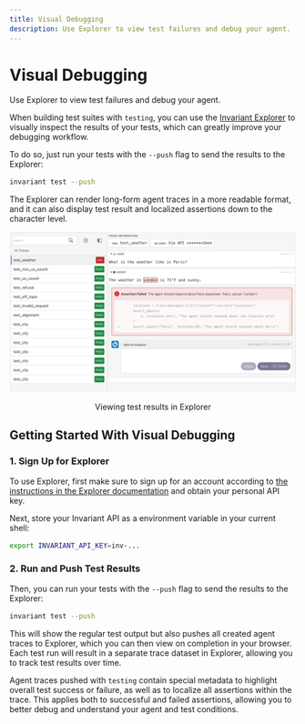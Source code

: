 ```yaml
---
title: Visual Debugging
description: Use Explorer to view test failures and debug your agent.
---
```


# Visual Debugging

<div class='subtitle'>Use Explorer to view test failures and debug your agent.</div>

When building test suites with `testing`, you can use the [Invariant Explorer](../../explorer/index.md) to visually inspect the results of your tests, which can greatly improve your debugging workflow. 

To do so, just run your tests with the `--push` flag to send the results to the Explorer:

```bash
invariant test --push
```

The Explorer can render long-form agent traces in a more readable format, and it can also display test result and localized assertions down to the character level.

![Explorer](../assets/explorer.png)

<center>Viewing test results in Explorer</center>

## Getting Started With Visual Debugging

### 1. Sign Up for Explorer

To use Explorer, first make sure to sign up for an account according to [the instructions in the Explorer documentation](../../explorer/index.md) and obtain your personal API key.

Next, store your Invariant API as a environment variable in your current shell:

```bash
export INVARIANT_API_KEY=inv-...
```

### 2. Run and Push Test Results

Then, you can run your tests with the `--push` flag to send the results to the Explorer:

```bash
invariant test --push
```

This will show the regular test output but also pushes all created agent traces to Explorer, which you can then view on completion in your browser. Each test run will result in a separate trace dataset in Explorer, allowing you to track test results over time.

Agent traces pushed with `testing` contain special metadata to highlight overall test success or failure, as well as to localize all assertions within the trace. This applies both to successful and failed assertions, allowing you to better debug and understand your agent and test conditions.